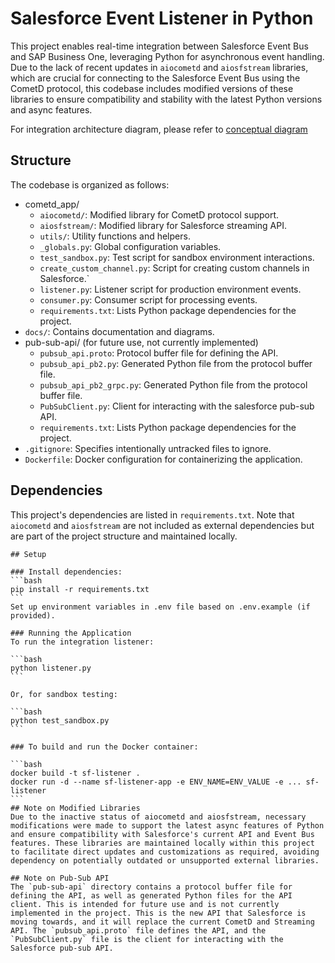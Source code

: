 # Salesforce Event Listener in Python

This project enables real-time integration between Salesforce Event Bus and SAP Business One, leveraging Python for asynchronous event handling. Due to the lack of recent updates in `aiocometd` and `aiosfstream` libraries, which are crucial for connecting to the Salesforce Event Bus using the CometD protocol, this codebase includes modified versions of these libraries to ensure compatibility and stability with the latest Python versions and async features.

For integration architecture diagram, please refer to [conceptual diagram](docs/integration_architecture.md)
## Structure

The codebase is organized as follows:

- cometd_app/
  - `aiocometd/`: Modified library for CometD protocol support.
  - `aiosfstream/`: Modified library for Salesforce streaming API.
  - `utils/`: Utility functions and helpers.
  - `_globals.py`: Global configuration variables.
  - `test_sandbox.py`: Test script for sandbox environment interactions.
  - `create_custom_channel.py`: Script for creating custom channels in Salesforce.`
  - `listener.py`: Listener script for production environment events.
  - `consumer.py`: Consumer script for processing events.
  - `requirements.txt`: Lists Python package dependencies for the project.
- `docs/`: Contains documentation and diagrams.
- pub-sub-api/ (for future use, not currently implemented)
  -  `pubsub_api.proto`: Protocol buffer file for defining the API.
  -  `pubsub_api_pb2.py`: Generated Python file from the protocol buffer file.
  -  `pubsub_api_pb2_grpc.py`: Generated Python file from the protocol buffer file.
  -  `PubSubClient.py`: Client for interacting with the salesforce pub-sub API.
  - `requirements.txt`: Lists Python package dependencies for the project.
- `.gitignore`: Specifies intentionally untracked files to ignore.
- `Dockerfile`: Docker configuration for containerizing the application.

## Dependencies

This project's dependencies are listed in `requirements.txt`. Note that `aiocometd` and `aiosfstream` are not included as external dependencies but are part of the project structure and maintained locally.
~~~~
## Setup

### Install dependencies:
```bash
pip install -r requirements.txt
```
Set up environment variables in .env file based on .env.example (if provided).

### Running the Application
To run the integration listener:

```bash
python listener.py
```

Or, for sandbox testing:

```bash
python test_sandbox.py
```

### To build and run the Docker container:

```bash
docker build -t sf-listener .
docker run -d --name sf-listener-app -e ENV_NAME=ENV_VALUE -e ... sf-listener 
```
## Note on Modified Libraries
Due to the inactive status of aiocometd and aiosfstream, necessary modifications were made to support the latest async features of Python and ensure compatibility with Salesforce's current API and Event Bus features. These libraries are maintained locally within this project to facilitate direct updates and customizations as required, avoiding dependency on potentially outdated or unsupported external libraries.

## Note on Pub-Sub API
The `pub-sub-api` directory contains a protocol buffer file for defining the API, as well as generated Python files for the API client. This is intended for future use and is not currently implemented in the project. This is the new API that Salesforce is moving towards, and it will replace the current CometD and Streaming API. The `pubsub_api.proto` file defines the API, and the `PubSubClient.py` file is the client for interacting with the Salesforce pub-sub API.